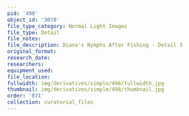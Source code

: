 ```yaml
---
pid: '498'
object_id: '3070'
file_type_category: Normal Light Images
file_type: Detail
file_notes:
file_description: Diana's Nymphs After Fishing - Detail 3
original_format:
research_date:
researchers:
equipment_used:
file_location:
fullwidth: img/derivatives/simple/498/fullwidth.jpg
thumbnail: img/derivatives/simple/498/thumbnail.jpg
order: '071'
collection: curatorial_files
---
```

